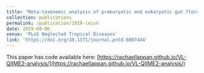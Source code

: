 ```yaml
---
title: "Meta-taxonomic analysis of prokaryotic and eukaryotic gut flora in stool samples from visceral leishmaniasis cases and endemic controls in Bihar State India"
collection: publications
permalink: /publication/2019-leish
date: 2019-09-06
venue: 'PLoS Neglected Tropical Diseases'
link: 'https://doi.org/10.1371/journal.pntd.0007444'
---
```


This paper has code available here: [https://rachaellappan.github.io/VL-QIIME2-analysis/](https://rachaellappan.github.io/VL-QIIME2-analysis/)
